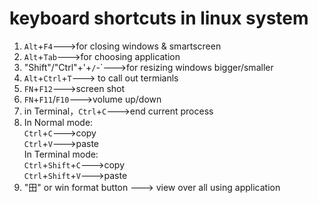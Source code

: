 # keyboard shortcuts in linux system

1. `Alt`+`F4`--->for closing windows & smartscreen
2. `Alt`+`Tab`--->for choosing application
3. "Shift"/"Ctrl"+'+`/`-`--->for resizing windows bigger/smaller
4. `Alt`+`Ctrl`+`T`---> to call out termianls
5. `FN`+`F12`--->screen shot
6. `FN`+`F11`/`F10`--->volume up/down
7. in Terminal，`Ctrl`+`C`--->end current process
8. In Normal mode:
<br>`Ctrl`+`C`--->copy
<br>`Ctrl`+`V`--->paste
<br>In Terminal mode:
<br>`Ctrl`+`Shift`+`C`--->copy
<br>`Ctrl`+`Shift`+`V`--->paste
9. "田" or win format button ---> view over all using application
